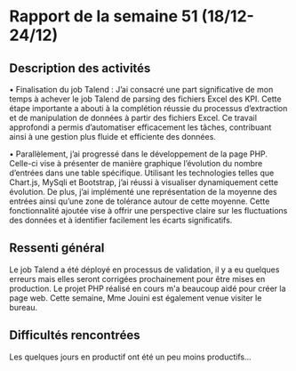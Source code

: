 # Rapport de la semaine 51 (18/12-24/12)
## Description des activités
• Finalisation du job Talend : J’ai consacré une part significative de mon
temps à achever le job Talend de parsing des fichiers Excel des KPI. Cette étape importante
a abouti à la complétion réussie du processus d’extraction et de manipulation
de données à partir des fichiers Excel. Ce travail approfondi a permis
d’automatiser efficacement les tâches, contribuant ainsi à une gestion plus
fluide et efficiente des données.

• Parallèlement, j’ai progressé dans le développement
de la page PHP. Celle-ci vise à présenter de manière graphique l’évolution du
nombre d’entrées dans une table spécifique. Utilisant les technologies telles
que Chart.js, MySqli et Bootstrap, j’ai réussi à visualiser dynamiquement cette
évolution. De plus, j’ai implémenté une représentation de la moyenne des
entrées ainsi qu’une zone de tolérance autour de cette moyenne. Cette
fonctionnalité ajoutée vise à offrir une perspective claire sur les fluctuations
des données et à identifier facilement les écarts significatifs.

## Ressenti général
Le job Talend a été déployé en processus de validation, il y a eu quelques erreurs mais elles seront
corrigées prochainement pour être mises en production.
Le projet PHP réalisé en cours m'a beaucoup aidé pour créer la page web.
Cette semaine, Mme Jouini est également venue visiter le bureau.

## Difficultés rencontrées
Les quelques jours en productif ont été un peu moins productifs...

